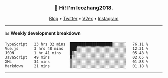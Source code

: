 <h3 align="center">👋 Hi! I'm leozhang2018.</h3>
<p align="center">
  <a href="https://leozhang2018.me">Blog</a> •
  <a href="https://twitter.com/leozhang2018">Twitter</a> •
  <a href="https://www.v2ex.com/member/leozhang">V2ex</a> •
  <a href="https://www.instagram.com/leozhanghere">Instagram</a>
</p>

-------

📊 **Weekly development breakdown**
<!--START_SECTION:waka-->

```text
TypeScript   23 hrs 32 mins  ███████████████████░░░░░░   76.11 %
Vue.js       3 hrs 48 mins   ███░░░░░░░░░░░░░░░░░░░░░░   12.31 %
JSON         1 hr 41 mins    █▒░░░░░░░░░░░░░░░░░░░░░░░   05.48 %
JavaScript   49 mins         ▓░░░░░░░░░░░░░░░░░░░░░░░░   02.65 %
XML          34 mins         ▒░░░░░░░░░░░░░░░░░░░░░░░░   01.88 %
Markdown     21 mins         ▒░░░░░░░░░░░░░░░░░░░░░░░░   01.18 %
```

<!--END_SECTION:waka-->
-------
